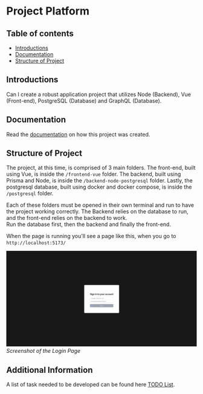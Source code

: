 # Project Platform

## Table of contents

- [Introductions](#introductions)
- [Documentation](#documentation)
- [Structure of Project](#structure-of-project)

## Introductions

Can I create a robust application project that utilizes Node (Backend), Vue (Front-end), PostgreSQL (Database) and GraphQL (Database).

<!-- What is the purpose of this project? -->
<!-- What does the project do? -->
<!-- Where is the docs? -->
<!-- ? -->

## Documentation

Read the [documentation](docs/index.md) on how this project was created.

## Structure of Project

The project, at this time, is comprised of 3 main folders. The front-end, built using Vue, is inside the `/frontend-vue` folder. The backend, built using Prisma and Node, is inside the `/backend-node-postgresql` folder. Lastly, the postgresql database, built using docker and docker compose, is inside the `/postgresql` folder.

Each of these folders must be opened in their own terminal and run to have the project working correctly. The Backend relies on the database to run, and the front-end relies on the backend to work.\
Run the database first, then the backend and finally the front-end.

When the page is running you'll see a page like this, when you go to `http://localhost:5173/`

![Screenshot of the Login Page](/public/login-screenshot.jpg)
_Screenshot of the Login Page_

## Additional Information

A list of task needed to be developed can be found here [TODO List](docs/todo.md).
